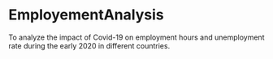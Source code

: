 # EmployementAnalysis
To analyze the impact of Covid-19 on employment hours and unemployment rate during the  early 2020 in different countries.
